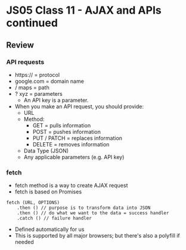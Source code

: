 # JS05 Class 11 - AJAX and APIs continued

## Review

### API requests 
* https:// = protocol
* google.com = domain name
* / maps = path
* ? xyz = parameters
    * An API key is a parameter.
* When you make an API request, you should provide:
    * URL
    * Method: 
        * GET = pulls information 
        * POST = pushes information
        * PUT / PATCH = replaces information
        * DELETE = removes information
    * Data Type (JSON)
    * Any applicable parameters (e.g. API key)

### fetch
* fetch method is a way to create AJAX request
* fetch is based on Promises

``` 
fetch (URL, OPTIONS) 
    .then () // purpose is to transform data into JSON
    .then () // do what we want to the data = success handler
    .catch () // failure handler
```

* Defined automatically for us
* This is supported by all major browsers; but there's also a polyfill if needed

